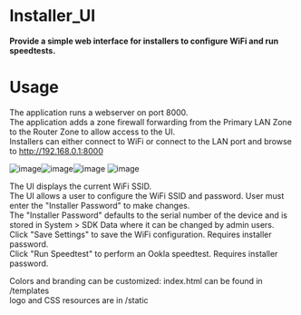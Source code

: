 Installer_UI
============
**Provide a simple web interface for installers to configure WiFi and run speedtests.**

Usage
===================

The application runs a webserver on port 8000.  
The application adds a zone firewall forwarding from the Primary LAN Zone to the Router Zone to allow access to the UI.  
Installers can either connect to WiFi or connect to the LAN port and browse to http://192.168.0.1:8000  

![image](https://github.com/phate999/sdk-samples/assets/7169690/99041d46-2e71-4622-aff5-665ccbd77901)![image](https://github.com/phate999/sdk-samples/assets/7169690/f05a8ebc-b7b9-4737-9598-a72cc0a65685)![image](https://github.com/phate999/sdk-samples/assets/7169690/522841f2-1bc3-4e51-b75a-4634d6ebb12c)
![image](https://github.com/phate999/sdk-samples/assets/7169690/651443cb-636a-4ffa-bab2-2a739cbc25bf)

The UI displays the current WiFi SSID.  
The UI allows a user to configure the WiFi SSID and password.  User must enter the "Installer Password" to make changes.  
The "Installer Password" defaults to the serial number of the device and is stored in System > SDK Data where it can be
changed by admin users.  
Click "Save Settings" to save the WiFi configuration.  Requires installer password.  
Click "Run Speedtest" to perform an Ookla speedtest.  Requires installer password.  

Colors and branding can be customized:
index.html can be found in /templates  
logo and CSS resources are in /static  
